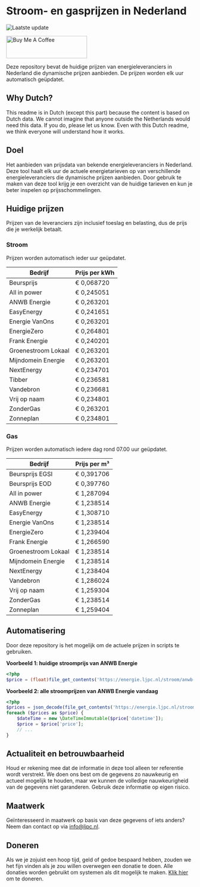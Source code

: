 # Stroom- en gasprijzen in Nederland

![Laatste update](https://img.shields.io/badge/laatste%20update-2024--10--08%2000%3A00%20CET-brightgreen)

<a href="https://www.buymeacoffee.com/Lars-" target="_blank"><img src="https://cdn.buymeacoffee.com/buttons/v2/default-orange.png" alt="Buy Me A Coffee" height="60" style="height: 60px !important;width: 217px !important;" ></a>

Deze repository bevat de huidige prijzen van energieleveranciers in Nederland die dynamische prijzen aanbieden. De prijzen worden elk uur automatisch geüpdatet.

## Why Dutch?

This readme is in Dutch (except this part) because the content is based on Dutch data. We cannot imagine that anyone outside the Netherlands would need this data. If you do, please let us know. Even with this Dutch readme, we think
everyone will understand how it works.

## Doel

Het aanbieden van prijsdata van bekende energieleveranciers in Nederland. Deze tool haalt elk uur de actuele energietarieven op van verschillende energieleveranciers die dynamische prijzen aanbieden. Door gebruik te maken van deze tool
krijg je een overzicht van de huidige tarieven en kun je beter inspelen op prijsschommelingen.

## Huidige prijzen

Prijzen van de leveranciers zijn inclusief toeslag en belasting, dus de prijs die je werkelijk betaalt.

### Stroom

Prijzen worden automatisch ieder uur geüpdatet.

 Bedrijf | Prijs per kWh 
---------|---------------
Beursprijs | € 0,068720
All in power | € 0,245051
ANWB Energie | € 0,263201
EasyEnergy | € 0,241651
Energie VanOns | € 0,263201
EnergieZero | € 0,264801
Frank Energie | € 0,240201
Groenestroom Lokaal | € 0,263201
Mijndomein Energie | € 0,263201
NextEnergy | € 0,234701
Tibber | € 0,236581
Vandebron | € 0,236681
Vrij op naam | € 0,234801
ZonderGas | € 0,263201
Zonneplan | € 0,234801


### Gas

Prijzen worden automatisch iedere dag rond 07.00 uur geüpdatet.

 Bedrijf | Prijs per m³ 
---------|--------------
Beursprijs EGSI | € 0,391706
Beursprijs EOD | € 0,397760
All in power | € 1,287094
ANWB Energie | € 1,238514
EasyEnergy | € 1,308710
Energie VanOns | € 1,238514
EnergieZero | € 1,239404
Frank Energie | € 1,266590
Groenestroom Lokaal | € 1,238514
Mijndomein Energie | € 1,238514
NextEnergy | € 1,238404
Vandebron | € 1,286024
Vrij op naam | € 1,259304
ZonderGas | € 1,238514
Zonneplan | € 1,259404


## Automatisering

Door deze repository is het mogelijk om de actuele prijzen in scripts te gebruiken.

**Voorbeeld 1: huidige stroomprijs van ANWB Energie**

```php
<?php
$price = (float)file_get_contents('https://energie.ljpc.nl/stroom/anwb-energie-nu.txt');

```

**Voorbeeld 2: alle stroomprijzen van ANWB Energie vandaag**

```php
<?php
$prices = json_decode(file_get_contents('https://energie.ljpc.nl/stroom/all-in-power-vandaag.json'),true);
foreach ($prices as $price) {
    $dateTime = new \DateTimeImmutable($price['datetime']);
    $price = $price['price'];
    // ...
}
```

## Actualiteit en betrouwbaarheid

Houd er rekening mee dat de informatie in deze tool alleen ter referentie wordt verstrekt. We doen ons best om de gegevens zo nauwkeurig en actueel mogelijk te houden, maar we kunnen de volledige nauwkeurigheid van de gegevens niet
garanderen. Gebruik deze informatie op eigen risico.

## Maatwerk

Geïnteresseerd in maatwerk op basis van deze gegevens of iets anders? Neem dan contact op
via [info@ljpc.nl](mailto:info@ljpc.nl?subject=Energie%20prijzen).

## Doneren

Als we je zojuist een hoop tijd, geld of gedoe bespaard hebben, zouden we het fijn vinden als je zou willen overwegen een
donatie te doen. Alle donaties worden gebruikt om systemen als dit mogelijk te
maken. [Klik hier](https://www.buymeacoffee.com/Lars-) om te doneren.
